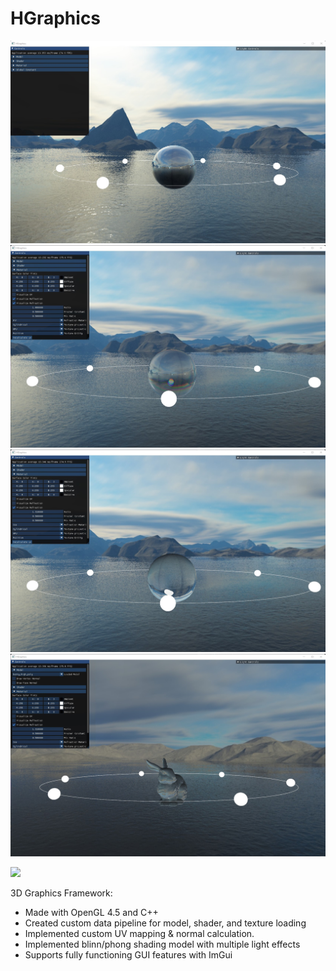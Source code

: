 # HGraphics

![](.github/images/reflection_demo.jpg)
![](.github/images/reflect_refract_demo.jpg)
![](.github/images/refract_demo.jpg)
![](.github/images/refract_demo1.jpg)

![](.github/images/demo.gif)

3D Graphics Framework:

* Made with OpenGL 4.5 and C++
* Created custom data pipeline for model, shader, and texture loading
* Implemented custom UV mapping & normal calculation.
* Implemented blinn/phong shading model with multiple light effects
* Supports fully functioning GUI features with ImGui